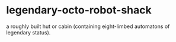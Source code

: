# legendary-octo-robot-shack
a roughly built hut or cabin (containing eight-limbed automatons of legendary status).
